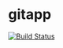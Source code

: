 # gitapp
[![Build Status](https://dev.azure.com/larry18sm/AgileProject/_apis/build/status/Devops3375.gitapp?branchName=master)](https://dev.azure.com/larry18sm/AgileProject/_build/latest?definitionId=13&branchName=master)
